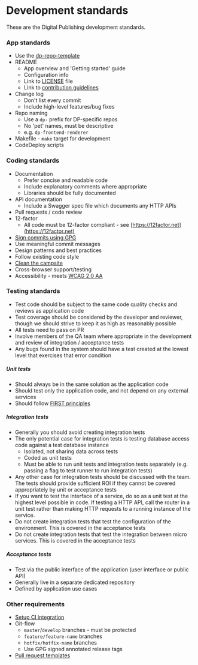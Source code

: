 Development standards
=====================

These are the Digital Publishing development standards.

### App standards

* Use the [dp-repo-template](https://github.com/ONSdigital/dp-repo-template)
* README
  * App overview and 'Getting started' guide
  * Configuration info
  * Link to [LICENSE](LICENSE.md) file
  * Link to [contribution guidelines](CONTRIBUTING.md)
* Change log
  * Don't list every commit
  * Include high-level features/bug fixes
* Repo naming
  * Use a `dp-` prefix for DP-specific repos
  * No 'pet' names, must be descriptive
  * e.g. `dp-frontend-renderer`
* Makefile - `make` target for development
* CodeDeploy scripts

### Coding standards

* Documentation
  * Prefer concise and readable code
  * Include explanatory comments where appropriate
  * Libraries should be fully documented
* API documentation
  * Include a Swagger spec file which documents any HTTP APIs
* Pull requests / code review
* 12-factor
  * All code must be 12-factor compliant - see [https://12factor.net](https://12factor.net)
* [Sign commits using GPG](GPG.md)
* Use meaningful commit messages
* Design patterns and best practices
* Follow existing code style
* [Clean the campsite](http://programmer.97things.oreilly.com/wiki/index.php/The_Boy_Scout_Rule)
* Cross-browser support/testing
* Accessibility - meets [WCAG 2.0 AA](https://www.w3.org/TR/WCAG20/)

### Testing standards

* Test code should be subject to the same code quality checks and reviews as application code
* Test coverage should be considered by the developer and reviewer, though we should strive to keep it as high as reasonably possible
* All tests need to pass on PR
* Involve members of the QA team where appropriate in the development and review of integration / acceptance tests
* Any bugs found in the system should have a test created at the lowest level that exercises that error condition
##### Unit tests

* Should always be in the same solution as the application code
* Should test only the application code, and not depend on any external services
* Should follow [FIRST principles](https://pragprog.com/magazines/2012-01/unit-tests-are-first)

##### Integration tests

* Generally you should avoid creating integration tests
* The only potential case for integration tests is testing database access code against a test database instance
    * Isolated, not sharing data across tests
    * Coded as unit tests
    * Must be able to run unit tests and integration tests separately (e.g. passing a flag to test runner to run integration tests)
* Any other case for integration tests should be discussed with the team. The tests should provide sufficient ROI if they cannot be covered appropriately by unit or acceptance tests
* If you want to test the interface of a service, do so as a unit test at the highest level possible in code. If testing a HTTP API, call the router in a unit test rather than making HTTP requests to a running instance of the service. 
* Do not create integration tests that test the configuration of the environment. This is covered in the acceptance tests
* Do not create integration tests that test the integration between micro services. This is covered in the acceptance tests

##### Acceptance tests

* Test via the public interface of the application (user interface or public API)
* Generally live in a separate dedicated repository
* Defined by application use cases

### Other requirements

* [Setup CI integration](https://github.com/ONSdigital/dp-ci)
* Git-flow
  * `master`/`develop` branches - must be protected
  * `feature/feature-name` branches
  * `hotfix/hotfix-name` branches
  * Use GPG signed annotated release tags
* [Pull request templates](.github/PULL_REQUEST_TEMPLATE.md)
